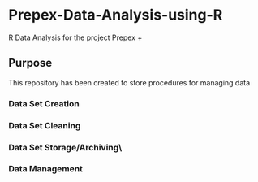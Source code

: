 # Prepex-Data-Analysis-using-R
R Data Analysis for the project Prepex +

## Purpose
This repository has been created to store procedures for managing data 

### Data Set Creation
### Data Set Cleaning
### Data Set Storage/Archiving\
### Data Management
